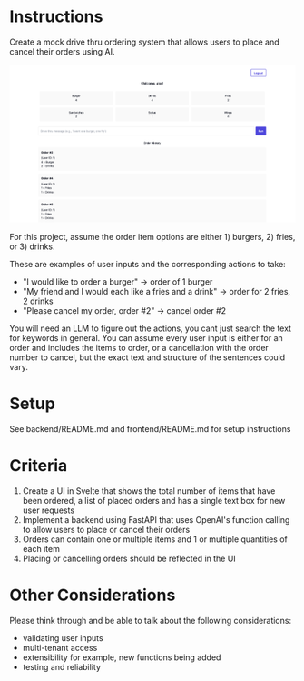 # Instructions

Create a mock drive thru ordering system that allows users to place and cancel their orders using AI.

![Example UI](./sample.png)

For this project, assume the order item options are either 1) burgers, 2) fries, or 3) drinks. 

These are examples of user inputs and the corresponding actions to take:
* "I would like to order a burger" -> order of 1 burger
* "My friend and I would each like a fries and a drink" -> order for 2 fries, 2 drinks
* "Please cancel my order, order #2" -> cancel order #2

You will need an LLM to figure out the actions, you cant just search the text for keywords in general. You can assume every user input is either for an order and includes the items to order, or a cancellation with the order number to cancel, but the exact text and structure of the sentences could vary.

# Setup

See backend/README.md and frontend/README.md for setup instructions

# Criteria

1. Create a UI in Svelte that shows the total number of items that have been ordered, a list of placed orders and has a single text box for new user requests
2. Implement a backend using FastAPI that uses OpenAI's function calling to allow users to place or cancel their orders
3. Orders can contain one or multiple items and 1 or multiple quantities of each item
4. Placing or cancelling orders should be reflected in the UI

# Other Considerations

Please think through and be able to talk about the following considerations:

* validating user inputs
* multi-tenant access
* extensibility for example, new functions being added
* testing and reliability